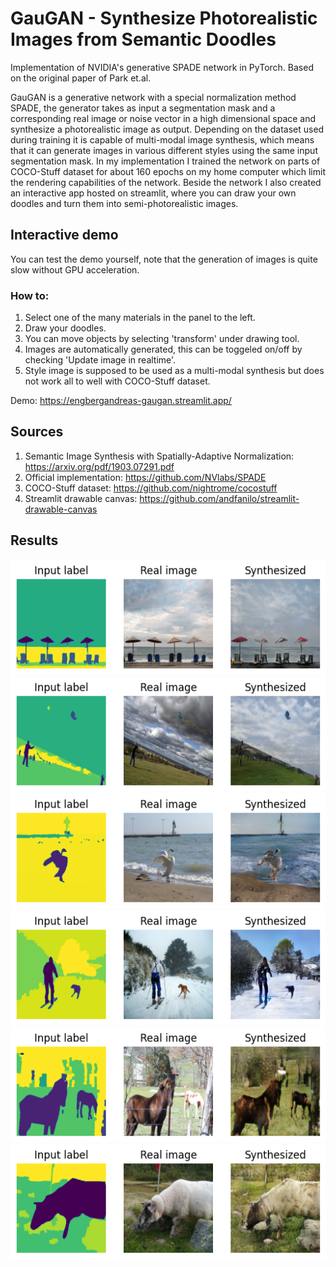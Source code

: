 # GauGAN - Synthesize Photorealistic Images from Semantic Doodles

Implementation of NVIDIA's generative SPADE network in PyTorch. Based on the original paper of Park et.al.

GauGAN is a generative network with a special normalization method SPADE, the generator takes as input a segmentation mask and a corresponding real image or noise vector in a high dimensional space and synthesize a photorealistic image as output. Depending on the dataset used during training it is capable of multi-modal image synthesis, which means that it can generate images in various different styles using the same input segmentation mask. In my implementation I trained the network on parts of COCO-Stuff dataset for about 160 epochs on my home computer which limit the rendering capabilities of the network. Beside the network I also created an interactive app hosted on streamlit, where you can draw your own doodles and turn them into semi-photorealistic images. 

## Interactive demo
You can test the demo yourself, note that the generation of images is quite slow without GPU acceleration. 
### How to:
1. Select one of the many materials in the panel to the left.
2. Draw your doodles. 
3. You can move objects by selecting 'transform' under drawing tool.
4. Images are automatically generated, this can be toggeled on/off by checking 'Update image in realtime'. 
5. Style image is supposed to be used as a multi-modal synthesis but does not work all to well with COCO-Stuff dataset.

Demo: https://engbergandreas-gaugan.streamlit.app/

## Sources
1. Semantic Image Synthesis with Spatially-Adaptive Normalization: https://arxiv.org/pdf/1903.07291.pdf 
2. Official implementation: https://github.com/NVlabs/SPADE
3. COCO-Stuff dataset: https://github.com/nightrome/cocostuff
4. Streamlit drawable canvas: https://github.com/andfanilo/streamlit-drawable-canvas

## Results
![Synthesized result 1](https://github.com/engbergandreas/GauGAN/blob/main/app/result_12_.png)
![Synthesized result 2](https://github.com/engbergandreas/GauGAN/blob/main/app/result_19_.png)
![Synthesized result 3](https://github.com/engbergandreas/GauGAN/blob/main/app/result_27_.png)
![Synthesized result 4](https://github.com/engbergandreas/GauGAN/blob/main/app/result_32_.png)
![Synthesized result 5](https://github.com/engbergandreas/GauGAN/blob/main/app/result_35_.png)
![Synthesized result 6](https://github.com/engbergandreas/GauGAN/blob/main/app/result_39_.png)
